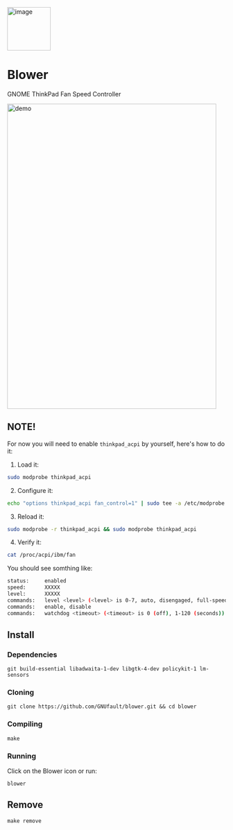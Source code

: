 <img width="100" height="100" alt="image" src="https://github.com/user-attachments/assets/53bdc388-d76a-4e8a-bd55-c003127f79a7" />

# Blower
GNOME ThinkPad Fan Speed Controller


<img width="482" height="704" alt="demo" src="https://github.com/user-attachments/assets/5058daae-89fe-44b7-a55d-302492c2f964" />

## NOTE!
For now you will need to enable `thinkpad_acpi` by yourself, here's how to do it:

1. Load it:
```bash
sudo modprobe thinkpad_acpi
```
2. Configure it:
```bash
echo "options thinkpad_acpi fan_control=1" | sudo tee -a /etc/modprobe.d/thinkfan.conf
```
3. Reload it:
```bash
sudo modprobe -r thinkpad_acpi && sudo modprobe thinkpad_acpi
```
4. Verify it:
```bash
cat /proc/acpi/ibm/fan
```

You should see somthing like:
```bash
status:		enabled
speed:		XXXXX
level:		XXXXX
commands:	level <level> (<level> is 0-7, auto, disengaged, full-speed)
commands:	enable, disable
commands:	watchdog <timeout> (<timeout> is 0 (off), 1-120 (seconds))
```

## Install

### Dependencies 
```
git build-essential libadwaita-1-dev libgtk-4-dev policykit-1 lm-sensors  
```

### Cloning
```
git clone https://github.com/GNUfault/blower.git && cd blower
```

### Compiling
```
make
```

### Running
Click on the Blower icon or run:
```
blower
```

## Remove
```
make remove
```
